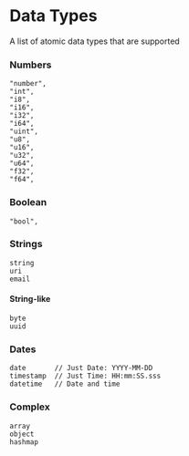 # Data Types
A list of atomic data types that are supported

### Numbers
	"number",
	"int",
	"i8",
	"i16",
	"i32",
	"i64",
	"uint",
	"u8",
	"u16",
	"u32",
	"u64",
	"f32",
	"f64",
### Boolean
	"bool",
### Strings
	string
	uri
	email

#### String-like  
	byte
 	uuid

### Dates
```
date       // Just Date: YYYY-MM-DD
timestamp  // Just Time: HH:mm:SS.sss
datetime   // Date and time
``` 
### Complex
	array
	object
	hashmap
